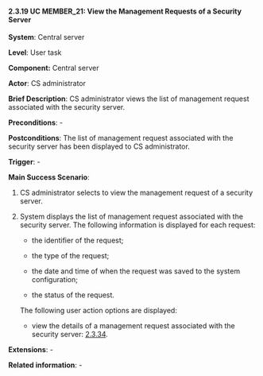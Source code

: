 #### 2.3.19 UC MEMBER\_21: View the Management Requests of a Security Server

**System**: Central server

**Level**: User task

**Component:** Central server

**Actor**: CS administrator

**Brief Description**: CS administrator views the list of management request associated with the security server.

**Preconditions**: -

**Postconditions**: The list of management request associated with the security server has been displayed to CS administrator.

**Trigger**: -

**Main Success Scenario**:

1.  CS administrator selects to view the management request of a security server.

2.  System displays the list of management request associated with the security server. The following information is displayed for each request:

    -   the identifier of the request;

    -   the type of the request;

    -   the date and time of when the request was saved to the system configuration;

    -   the status of the request.

    The following user action options are displayed:

    -   view the details of a management request associated with the security server: [2.3.34](#2334-uc-member_35-view-the-details-of-a-management-request).

**Extensions**: -

**Related information**: -